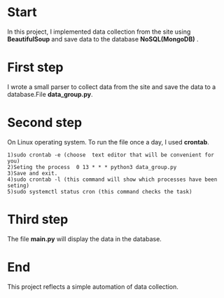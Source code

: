 # Start 
In this project, I implemented data collection from the site using **BeautifulSoup** and save data to the database **NoSQL(MongoDB)** .

# First step
I wrote a small parser to collect data from the site and save the data to a database.File **data_group.py**.
# Second step
On Linux operating system. To run the file once a day, I used **crontab**.
```
1)sudo crontab -e (choose  text editor that will be convenient for you)
2)Seting the process  0 13 * * * python3 data_group.py 
3)Save and exit.
4)sudo crontab -l (this command will show which processes have been seting)
5)sudo systemctl status cron (this command checks the task)
```
# Third step
The file **main.py** will display the data in the database.

# End
This project reflects a simple automation of data collection.

 